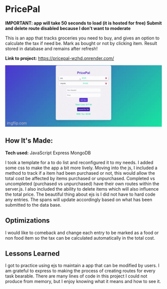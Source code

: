 # PricePal
**IMPORTANT: app will take 50 seconds to load (it is hosted for free) Submit and delete route disabled because I don't want to moderate**

This is an app that tracks groceries you need to buy, and gives an option to calculate the tax if need be. Mark as bought or not by clicking item. Result stored in database and remains after refresh!

**Link to project:** https://pricepal-wzhd.onrender.com/


<div style="height: 200px; overflow: hidden;">
    <img src="pricepal-gif.gif" style="height: auto; width: 100%; object-fit: cover; transform: translateY(-30px);" alt="pricepal-gif"/>
</div>


## How It's Made: 

**Tech used:** JavaScript Express MongoDB

I took a template for a to do list and reconfigured it to my needs. I added some css to make the app a bit more lively. Moving into the js, I included a method to track if a item had been purchased or not, this would allow the total cost be affected by items purchased or unpurchased. Completed vs uncompleted (purchased vs unpurchased) have their own routes within the server.js. I also included the ability to delete items which will also influence the total price. The beautiful thing about ejs is I did not have to hard code any entries. The spans will update accordingly based on what has been submitted to the data base. 


## Optimizations
I would like to comeback and change each entry to be marked as a food or non food item so the tax can be calculated automatically in the total cost.

## Lessons Learned

I got to practice using ejs to maintain a app that can be modified by users. I am grateful to express to making the process of creating routes for every task bearable. There are many lines of code in this project I could not produce from memory, but I enjoy knowing what it means and how to see it.
